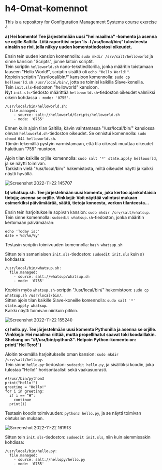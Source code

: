 # h4-Omat-komennot
This is a repository for Configuration Management Systems course exercise 4

__a) Hei komento! Tee järjestelmään uusi "hei maailma" -komento ja asenna se orjille Saltilla. Liitä raporttiisi orjan 'ls -l /usr/local/bin/' tulosteesta ainakin se rivi, jolla näkyy uuden komentotiedostosi oikeudet.__

Ensin tein uuden kansion komennolla: `sudo mkdir /srv/salt/helloworld` ja sinne kansion "Scripts", jonne laitoin scriptit.</br>
Tein scriptin `helloworld.sh` nano-tekstieditorilla, jonka määritin toistamaan lauseen "Hello World!", scriptin sisältö oli `echo "Hello World!"`. </br>
Kopioin scriptin "/usr/local/bin/" kansioon komennolla: `sudo cp helloworld.sh /usr/local/bin/`, jotta se toimisi kaikilla Slave-koneilla.</br>
Tein `init.sls`-tiedoston "helloworld" kansioon.</br>
Nyt `init.sls`-tiedosto määrittää `helloworld.sh`-tiedoston oikeudet valmiiksi oikein kohdassa `- mode: '0755'`. </br>
```
/usr/local/bin/helloworld.sh:
  file.managed:
    - source: salt://helloworld/Scripts/helloworld.sh
    - mode: '0755'
```
Ennen kuin ajoin tilan Saltilla, kävin vaihtamassa "/usr/local/bin/" kansiossa olevan `helloworld.sh`-tiedoston oikeudet.
Se onnistui komennolla: `sudo chmod 644 helloworld.sh`. </br>
Tämän tekemällä pystyin varmistamaan, että tila oikeasti muuttaa oikeudet haluttuun "755" muotoon.

Ajoin tilan kaikille orjille komennolla: `sudo salt '*' state.apply helloworld`, ja se näytti toimivan. </br>
Tarkistin vielä "/usr/local/bin/" hakemistosta, miltä oikeudet näytti ja kaikki näytti hyvältä.

![Screenshot 2022-11-22 145707](https://user-images.githubusercontent.com/116954333/203319706-2cf38102-8e16-4e9a-9c97-f2c8c659046b.png)

__b) whatsup.sh. Tee järjestelmään uusi komento, joka kertoo ajankohtaisia tietoja; asenna se orjille. Vinkkejä: Voit näyttää valintasi mukaan esimerkiksi päivämäärää, säätä, tietoja koneesta, verkon tilanteesta...__

Ensin tein harjoitukselle sopivan kansion: `sudo mkdir /srv/salt/whatsup`. </br>
Tein sinne komennolla: `sudoedit whatsup.sh`-tiedoston, jonka määritin kertomaan päivämäärän: </br>
```
echo 'Today is:'
date +'%d/%m/%y'
```
Testasin scriptin toimivuuden komennolla: `bash whatsup.sh`

Sitten tein samanlaisen `init.sls`-tiedoston: `sudoedit init.sls` kuin a) kohdassa: </br>
```
/usr/local/bin/whatsup.sh:
  file.managed:
    - source: salt://whatsup/whatsup.sh
    - mode: '0755'
```

Kopioin myös `whatsup.sh`-scriptin "/usr/local/bin/" hakemistoon: `sudo cp whatsup.sh /usr/local/bin/`. </br>
Sitten ajoin tilan kaikille Slave-koneille komennolla: `sudo salt '*' state.apply whatsup`. </br>
Kaikki näytti toimivan niinkuin pitikin.

![Screenshot 2022-11-22 155240](https://user-images.githubusercontent.com/116954333/203331358-9e137975-52dd-40bc-ae1c-1474ecbfa241.png)

__c) hello.py. Tee järjestelmään uusi komento Pythonilla ja asenna se orjille. Vinkkejä: Hei maailma riittää, mutta propellihatut saavat toki koodaillakin. Shebang on "#!/usr/bin/python3". Helpoin Python-komento on: print("Hei Tero!")__

Aloitin tekemällä harjoitukselle oman kansion: `sudo mkdir /srv/salt/hellopy`. </br>
Tein sinne `hello.py`-tiedoston: `sudoedit hello.py`, ja sisällöksi koodin, joka tulostaa "Hello!" horisontaalisti sekä vaakasuorasti.

```
#!/usr/bin/python3
print("Hello!")
greeting = "Hello!"
for i in greeting:
  if i == "H":
    continue
  print(i)
```
Testasin koodin toimivuuden: `python3 hello.py`, ja se näytti toimivan oletuksien mukaan.

![Screenshot 2022-11-22 161913](https://user-images.githubusercontent.com/116954333/203337525-8c2c9050-63f2-4dee-ac87-a3349b9610d4.png)

Sitten tein `init.sls`-tiedoston: `sudoedit init.sls`, niin kuin aiemmissakin kohdissa: 
```
/usr/local/bin/hello.py:
  file.managed:
    - source: salt://hellopy/hello.py
    - mode: '0755'
```






























